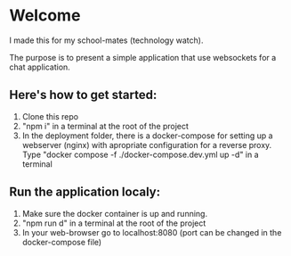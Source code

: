 # Welcome

I made this for my school-mates (technology watch).

The purpose is to present a simple application that use websockets for a chat application.

## Here's how to get started:

1. Clone this repo
2. "npm i" in a terminal at the root of the project
3. In the deployment folder, there is a docker-compose for setting up a webserver (nginx) with apropriate configuration for a reverse proxy. Type "docker compose -f ./docker-compose.dev.yml up -d" in a terminal

## Run the application localy:

1. Make sure the docker container is up and running.
2. "npm run d" in a terminal at the root of the project
3. In your web-browser go to localhost:8080 (port can be changed in the docker-compose file)
